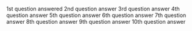 1st question answered
2nd question answer
3rd question answer
4th question answer
5th question answer
6th question answer
7th question answer
8th question answer
9th question answer
10th question answer
